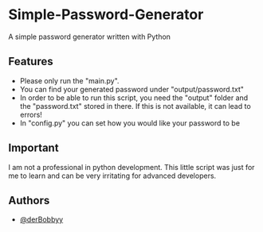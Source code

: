 
# Simple-Password-Generator

A simple password generator written with Python


## Features

- Please only run the "main.py".
- You can find your generated password under "output/password.txt"
- In order to be able to run this script, you need the "output" folder and the "password.txt" stored in there. If this is not available, it can lead to errors!
- In "config.py" you can set how you would like your password to be


## Important
I am not a professional in python development. This little script was just for me to learn and can be very irritating for advanced developers.


## Authors

- [@derBobbyy](https://github.com/derBobbyy)

